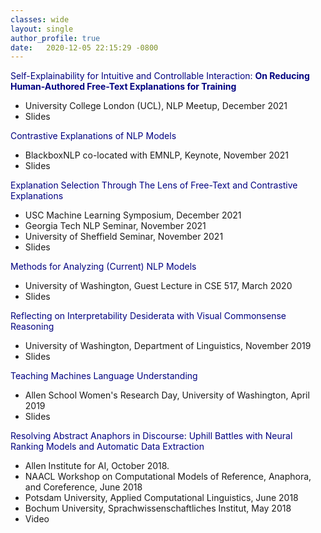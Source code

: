```yaml
---
classes: wide
layout: single
author_profile: true
date:   2020-12-05 22:15:29 -0800
---
```


<span style="color:navy">Self-Explainability for Intuitive and Controllable Interaction: <b>On Reducing Human-Authored Free-Text Explanations for Training</b></span>
* University College London (UCL), NLP Meetup, December 2021                
* <a href="/slides/invited_talk_few_shot.pdf" style="text-decoration: none;">Slides</a> 

<span style="color:navy">Contrastive Explanations of NLP Models</span>
* BlackboxNLP co-located with EMNLP, Keynote, November 2021                
* <a href="/slides/invited_talk_contrastive.pdf" style="text-decoration: none;">Slides</a> 

<span style="color:navy">Explanation Selection Through The Lens of Free-Text and Contrastive Explanations</span>
* USC Machine Learning Symposium, December 2021        
* Georgia Tech NLP Seminar, November 2021                   
* University of Sheffield Seminar, November 2021            
* <a href="/slides/invited_talk_explanation_selection.pdf" style="text-decoration: none;">Slides</a> 


<span style="color:navy">Methods for Analyzing (Current) NLP Models</span>
* University of Washington, Guest Lecture in CSE 517, March 2020  
* <a href="/slides/guest_lecture_uw_cse517_march_2020.pdf" style="text-decoration: none;">Slides</a> 


<span style="color:navy">Reflecting on Interpretability Desiderata with Visual Commonsense Reasoning</span>
* University of Washington, Department of Linguistics, November 2019 
* <a href="/slides/invited_talk_uw_compling_vcr_desiderata.pdf" style="text-decoration: none;">Slides</a> 


<span style="color:navy">Teaching Machines Language Understanding</span>
* Allen School Women's Research Day, University of Washington, April 2019   
* <a href="/slides/ana_marasovic_woman_research_day.pdf" style="text-decoration: none;">Slides</a> 

<span style="color:navy">Resolving Abstract Anaphors in Discourse: Uphill Battles with Neural Ranking Models and Automatic Data Extraction</span>
* Allen Institute for AI, October 2018. 
* NAACL Workshop on Computational Models of Reference, Anaphora, and Coreference, June 2018
* Potsdam University, Applied Computational Linguistics, June 2018
* Bochum University, Sprachwissenschaftliches Institut, May 2018
* <a href="https://youtu.be/K9v-3UJ_syg" style="text-decoration: none;">Video</a> 



